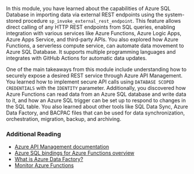 In this module, you have learned about the capabilities of Azure SQL Database in importing data via external REST endpoints using the system-stored procedure `sp_invoke_external_rest_endpoint`. This feature allows direct calling of any HTTP REST endpoints from SQL queries, enabling integration with various services like Azure Functions, Azure Logic Apps, Azure Apps Service, and third-party APIs. You also explored how Azure Functions, a serverless compute service, can automate data movement to Azure SQL Database. It supports multiple programming languages and integrates with GitHub Actions for automatic data updates. 

One of the main takeaways from this module include understanding how to securely expose a desired REST service through Azure API Management. You learned how to implement secure API calls using `DATABASE SCOPED CREDENTIALS` with the `IDENTITY` parameter. Additionally, you discovered how Azure Functions can read data from an Azure SQL database and write data to it, and how an Azure SQL trigger can be set up to respond to changes in the SQL table. You also learned about other tools like SQL Data Sync, Azure Data Factory, and BACPAC files that can be used for data synchronization, orchestration, migration, backup, and archiving.

### Additional Reading

- [Azure API Management documentation](/azure/api-management/api-management-key-concepts?azure-portal=true)
- [Azure SQL bindings for Azure Functions overview](/azure/azure-functions/functions-bindings-azure-sql?azure-portal=true)
- [What is Azure Data Factory?](/azure/data-factory/introduction?azure-portal=true)
- [Monitor Azure Functions](/azure/azure-functions/monitor-functions?azure-portal=true)
